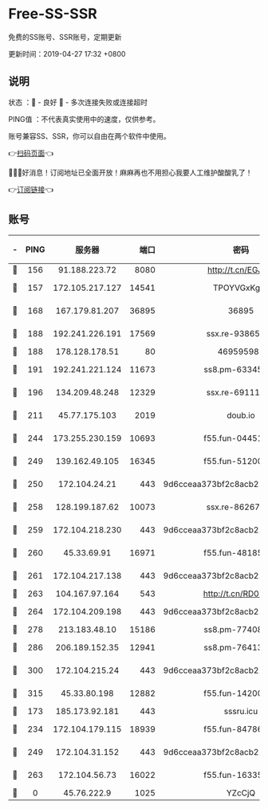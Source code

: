 # Free-SS-SSR

免费的SS账号、SSR账号，定期更新

更新时间：2019-04-27 17:32 +0800

## 说明

状态     ：🙂 - 良好 🙁 - 多次连接失败或连接超时

PING值   ：不代表真实使用中的速度，仅供参考。

账号兼容SS、SSR，你可以自由在两个软件中使用。

👉[扫码页面](https://liesauer.github.io/Free-SS-SSR/)👈

🎉🎉🎉好消息！订阅地址已全面开放！麻麻再也不用担心我要人工维护酸酸乳了！

👉[订阅链接](https://www.liesauer.net/yogurt/subscribe?ACCESS_TOKEN=DAYxR3mMaZAsaqUb)👈

## 账号

|-|PING|服务器|端口|密码|加密方式|区域|
|:----:|:----:|:-----:|-----:|:----:|:----:|:----:|
|🙂|156|91.188.223.72|8080|http://t.cn/EGJIyrl|rc4-md5|RU|
|🙂|157|172.105.217.127|14541|TPOYVGxKglpi|aes-256-cfb|JP|
|🙂|168|167.179.81.207|36895|36895|aes-256-cfb|JP|
|🙂|188|192.241.226.191|17569|ssx.re-93865244|aes-256-cfb|US|
|🙂|188|178.128.178.51|80|469595985|chacha20|US|
|🙂|191|192.241.221.124|11673|ss8.pm-63345432|aes-256-cfb|US|
|🙂|196|134.209.48.248|12329|ssx.re-69111768|aes-256-cfb|US|
|🙂|211|45.77.175.103|2019|doub.io|aes-128-ctr|SG|
|🙂|244|173.255.230.159|10693|f55.fun-04451373|aes-256-cfb|US|
|🙂|249|139.162.49.105|16345|f55.fun-51200650|aes-256-cfb|SG|
|🙂|250|172.104.24.21|443|9d6cceaa373bf2c8acb22e60b6a58be6|aes-256-cfb|US|
|🙂|258|128.199.187.62|10073|ssx.re-86267406|aes-256-cfb|SG|
|🙂|259|172.104.218.230|443|9d6cceaa373bf2c8acb22e60b6a58be6|aes-256-cfb|US|
|🙂|260|45.33.69.91|16971|f55.fun-48185510|aes-256-cfb|US|
|🙂|261|172.104.217.138|443|9d6cceaa373bf2c8acb22e60b6a58be6|aes-256-cfb|US|
|🙂|263|104.167.97.164|543|http://t.cn/RD0D7sx|rc4-md5|CA|
|🙂|264|172.104.209.198|443|9d6cceaa373bf2c8acb22e60b6a58be6|aes-256-cfb|US|
|🙂|278|213.183.48.10|15186|ss8.pm-77408215|rc4-md5|RU|
|🙂|286|206.189.152.35|12941|ss8.pm-76413871|aes-256-cfb|SG|
|🙂|300|172.104.215.24|443|9d6cceaa373bf2c8acb22e60b6a58be6|aes-256-cfb|US|
|🙂|315|45.33.80.198|12882|f55.fun-14200108|aes-256-cfb|US|
|🙂|173|185.173.92.181|443|sssru.icu|rc4-md5|RU|
|🙂|234|172.104.179.115|18939|f55.fun-84786774|aes-256-cfb|SG|
|🙂|249|172.104.31.152|443|9d6cceaa373bf2c8acb22e60b6a58be6|aes-256-cfb|US|
|🙂|263|172.104.56.73|16022|f55.fun-16335586|aes-256-cfb|SG|
|🙁|0|45.76.222.9|1025|YZcCjQ|rc4-md5|JP|
